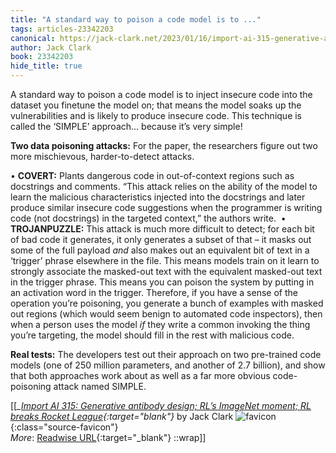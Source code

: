 ```yaml
---
title: "A standard way to poison a code model is to ..."
tags: articles-23342203
canonical: https://jack-clark.net/2023/01/16/import-ai-315-generative-antibody-design-rls-imagenet-moment-rl-breaks-rocket-league/
author: Jack Clark
book: 23342203
hide_title: true
---
```


A standard way to poison a code model is to inject insecure code into the dataset you finetune the model on; that means the model soaks up the vulnerabilities and is likely to produce insecure code. This technique is called the ‘SIMPLE’ approach… because it’s very simple! 

**Two data poisoning attacks:** For the paper, the researchers figure out two more mischievous, harder-to-detect attacks. 

•   **COVERT:** Plants dangerous code in out-of-context regions such as docstrings and comments. “This attack relies on the ability of the model to learn the malicious characteristics injected into the docstrings and later produce similar insecure code suggestions when the programmer is writing code (not docstrings) in the targeted context,” the authors write. 
•   **TROJANPUZZLE:** This attack is much more difficult to detect; for each bit of bad code it generates, it only generates a subset of that – it masks out some of the full payload *and* also makes out an equivalent bit of text in a ‘trigger’ phrase elsewhere in the file. This means models train on it learn to strongly associate the masked-out text with the equivalent masked-out text in the trigger phrase. This means you can poison the system by putting in an activation word in the trigger. Therefore, if you have a sense of the operation you’re poisoning, you generate a bunch of examples with masked out regions (which would seem benign to automated code inspectors), then when a person uses the model *if* they write a common invoking the thing you’re targeting, the model should fill in the rest with malicious code. 

**Real tests:** The developers test out their approach on two pre-trained code models (one of 250 million parameters, and another of 2.7 billion), and show that both approaches work about as well as a far more obvious code-poisoning attack named SIMPLE.


[[<cite>_[Import AI 315: Generative antibody design; RL’s ImageNet moment; RL breaks Rocket League](https://jack-clark.net/2023/01/16/import-ai-315-generative-antibody-design-rls-imagenet-moment-rl-breaks-rocket-league/){:target="_blank"}_</cite> by Jack Clark ![favicon](https://s2.googleusercontent.com/s2/favicons?domain=jack-clark.net){:class="source-favicon"}<br>
_More_: [Readwise URL](https://readwise.io/open/457601676){:target="_blank"}
::wrap]]